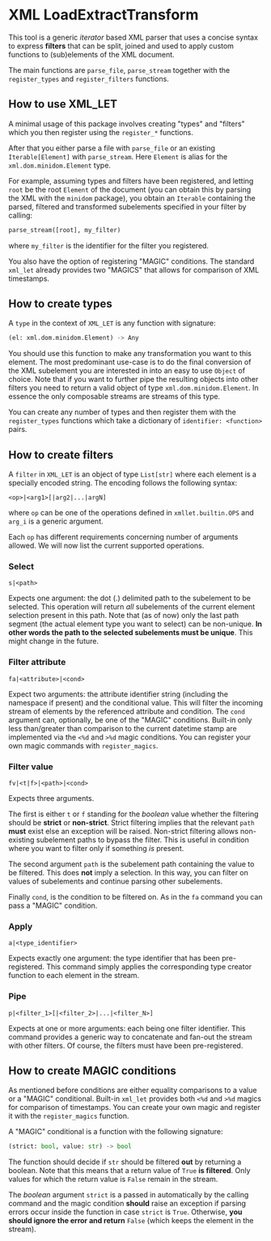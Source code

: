 # XML LoadExtractTransform

This tool is a generic *iterator* based XML parser that uses a concise syntax to 
express **filters** that can be split, joined and used to apply custom functions to
(sub)elements of the XML document.

The main functions are `parse_file`, `parse_stream` together with the `register_types`
and `register_filters` functions.

## How to use XML_LET

A minimal usage of this package involves creating "types" and "filters" which you then
register using the `register_*` functions.

After that you either parse a file with `parse_file` or an existing `Iterable[Element]`
 with `parse_stream`. Here `Element` is alias for the `xml.dom.minidom.Element` type. 

For example, assuming types and filters have been registered, and letting `root` be
the root `Element` of the document (you can obtain this by parsing the XML with the
`minidom` package), you obtain an `Iterable` containing the parsed, filtered and
transformed subelements specified in your filter by calling:

```python
parse_stream([root], my_filter)
```

where `my_filter` is the identifier for the filter you registered.

You also have the option of registering "MAGIC" conditions. The standard `xml_let`
already provides two "MAGICS" that allows for comparison of XML timestamps.

## How to create types

A `type` in the context of `XML_LET` is any function with signature:

```python
(el: xml.dom.minidom.Element) -> Any
```

You should use this function to make any transformation you want to this element.
The most predominant use-case is to do the final conversion of the XML subelement
you are interested in into an easy to use `Object` of choice. Note that if you want
to further pipe the resulting objects into other filters you need to return a valid
object of type `xml.dom.minidom.Element`. In essence the only composable streams
are streams of this type.

You can create any number of types and then register them with the `register_types`
functions which take a dictionary of `identifier: <function>` pairs.

## How to create filters

A `filter` in `XML_LET` is an object of type `List[str]` where each element is a 
specially encoded string. The encoding follows the following syntax:

```
<op>|<arg1>[|arg2|...|argN]
```

where `op` can be one of the operations defined in `xmllet.builtin.OPS` and `arg_i`
is a generic argument.

Each `op` has different requirements concerning number of arguments allowed. We will
now list the current supported operations.

### Select

```
s|<path>
```

Expects one argument: the dot (.) delimited path to the subelement to be selected. This
operation will return *all* subelements of the current element selection present 
in this path. Note that (as of now) only the last path segment (the actual element
type you want to select) can be non-unique. **In other words the path to the selected
subelements must be unique**. This might change in the future.

### Filter attribute

```
fa|<attribute>|<cond>
```

Expect two arguments: the attribute identifier string (including the namespace if
present) and the conditional value. This will filter the incoming stream of elements
by the referenced attribute and condition. The `cond` argument can, optionally, be 
one of the "MAGIC" conditions. Built-in only less than/greater than comparison to 
the current datetime stamp are implemented via the `<%d` and `>%d` magic conditions.
You can register your own magic commands with `register_magics`.
 
### Filter value

```
fv|<t|f>|<path>|<cond>
```

Expects three arguments.

The first is either `t` or `f` standing for the *boolean*
value whether the filtering should be **strict** or **non-strict**. Strict filtering
implies that the relevant `path` **must** exist else an exception will be raised.
Non-strict filtering allows non-existing subelement paths to bypass the filter. This
is useful in condition where you want to filter only if something *is* present.

The second argument `path` is the subelement path containing the value to be filtered.
This does **not** imply a selection. In this way, you can filter on values of 
subelements and continue parsing other subelements.

Finally `cond`, is the condition to be filtered on. As in the `fa` command you can
pass a "MAGIC" condition.
   
### Apply

```
a|<type_identifier>
```

Expects exactly one argument: the type identifier that has been pre-registered.
This command simply applies the corresponding type creator function to each element
in the stream.
 
### Pipe

```
p|<filter_1>[|<filter_2>|...|<filter_N>]
```

Expects at one or more arguments: each being one filter identifier. This command
provides a generic way to concatenate and fan-out the stream with other filters.
Of course, the filters must have been pre-registered.

## How to create MAGIC conditions

As mentioned before conditions are either equality comparisons to a value or a "MAGIC"
conditional. Built-in `xml_let` provides both `<%d` and `>%d` magics for comparison
of timestamps. You can create your own magic and register it with the 
`register_magics` function.

A "MAGIC" conditional is a function with the following signature:

```python
(strict: bool, value: str) -> bool
``` 

The function should decide if `str` should be filtered **out** by returning a boolean.
Note that this means that a return value of `True` **is filtered**. Only values for
which the return value is `False` remain in the stream.

The *boolean* argument `strict` is a passed in automatically by the calling command
and the magic condition **should** raise an exception if parsing errors occur inside
the function in case `strict` is `True`. Otherwise, **you should ignore the error and
return** `False` (which keeps the element in the stream).
